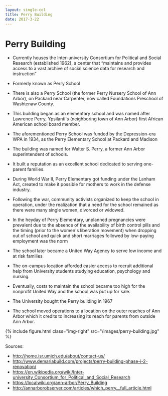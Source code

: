 ```yaml
---
layout: single-col
title: Perry Building
date: 2017-3-22
--- 
```



# Perry Building

- Currently houses the Inter-university Consortium for Political and Social Research (established 1962), a center that “maintains and provides access to a vast archive of social science data for research and instruction”
- Formerly known as Perry School
- There is also a Perry School (the former Perry Nursery School of Ann Arbor), on Packard near Carpenter, now called Foundations Preschool of Washtenaw County.
- This building began as an elementary school and was named after Lawrence Perry, Ypsilanti's (neighboring town of Ann Arbor) first African American school board member.
- The aforementioned Perry School was funded by the Depression-era WPA in 1934, as the Perry Elementary School at Packard and Madison
- The building was named for Walter S. Perry, a former Ann Arbor superintendent of schools.
- It built a reputation as an excellent school dedicated to serving one-parent families.
- During World War II, Perry Elementary got funding under the Lanham Act, created to make it possible for mothers to work in the defense industry.
- Following the war, community activists organized to keep the school in operation, under the realization that a need for the school remained as there were many single women, divorced or widowed.
- In the heyday of Perry Elementary, unplanned pregnancies were prevalent due to the absence of the availability of birth control pills and the timing (prior to the women's liberation movement) when dropping out of school and quick and short marriages followed by low-paying employment was the norm
- The school later became a United Way Agency to serve low income and at risk families

- The on-campus location afforded easier access to recruit additional help from University students studying education, psychology and nursing.
- Eventually, costs to maintain the school became too high for the nonprofit United Way and the school was put up for sale.
- The University bought the Perry building in 1967
- The school moved operations to a location on the outer reaches of Ann Arbor which it credits to increasing its reach for parents from outside Ann Arbor.

{% include figure.html class="img-right" src="/images/perry-building.jpg" %}

Sources:

- http://home.isr.umich.edu/about/contact-us/
- http://www.demariabuild.com/projects/perry-building-phase-i-2-renovation/
- https://en.wikipedia.org/wiki/Inter-university_Consortium_for_Political_and_Social_Research
- https://localwiki.org/ann-arbor/Perry_Building
- http://annarborobserver.com/articles/which_perry__full_article.html
